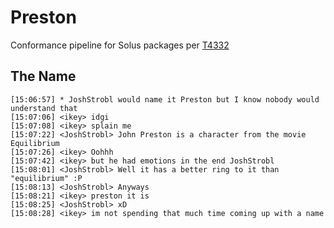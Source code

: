 Preston
=======

Conformance pipeline for Solus packages per [T4332](https://dev.solus-project.com/T4332)


The Name
--------

    [15:06:57] * JoshStrobl would name it Preston but I know nobody would understand that
    [15:07:06] <ikey> idgi
    [15:07:08] <ikey> splain me
    [15:07:22] <JoshStrobl> John Preston is a character from the movie Equilibrium
    [15:07:26] <ikey> Oohhh
    [15:07:42] <ikey> but he had emotions in the end JoshStrobl 
    [15:08:01] <JoshStrobl> Well it has a better ring to it than "equilibrium" :P
    [15:08:13] <JoshStrobl> Anyways
    [15:08:21] <ikey> preston it is
    [15:08:25] <JoshStrobl> xD
    [15:08:28] <ikey> im not spending that much time coming up with a name
